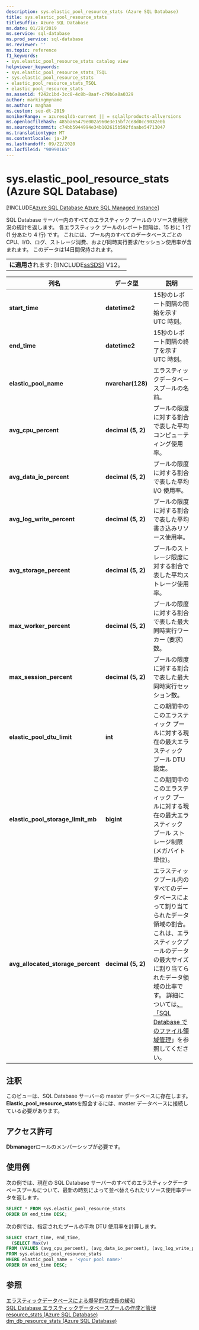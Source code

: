 ```yaml
---
description: sys.elastic_pool_resource_stats (Azure SQL Database)
title: sys.elastic_pool_resource_stats
titleSuffix: Azure SQL Database
ms.date: 01/28/2019
ms.service: sql-database
ms.prod_service: sql-database
ms.reviewer: ''
ms.topic: reference
f1_keywords:
- sys.elastic_pool_resource_stats catalog view
helpviewer_keywords:
- sys.elastic_pool_resource_stats_TSQL
- sys.elastic_pool_resource_stats
- elastic_pool_resource_stats_TSQL
- elastic_pool_resource_stats
ms.assetid: f242c1bd-3cc8-4c8b-8aaf-c79b6a8a0329
author: markingmyname
ms.author: maghan
ms.custom: seo-dt-2019
monikerRange: = azuresqldb-current || = sqlallproducts-allversions
ms.openlocfilehash: 485ba65479e002a960e3e15bf7ce8d0cc9032e0b
ms.sourcegitcommit: c74bb5944994e34b102615b592fdaabe54713047
ms.translationtype: MT
ms.contentlocale: ja-JP
ms.lasthandoff: 09/22/2020
ms.locfileid: "90990165"
---
```

# <a name="syselastic_pool_resource_stats-azure-sql-database"></a>sys.elastic_pool_resource_stats (Azure SQL Database)
[!INCLUDE[Azure SQL Database Azure SQL Managed Instance](../../includes/applies-to-version/asdb-asdbmi.md)]

  SQL Database サーバー内のすべてのエラスティック プールのリソース使用状況の統計を返します。 各エラスティック プールのレポート間隔は、15 秒に 1 行 (1 分あたり 4 行) です。 これには、プール内のすべてのデータベースごとの CPU、I/O、ログ、ストレージ消費、および同時実行要求/セッション使用率が含まれます。 このデータは14日間保持されます。 
  
||  
|-|  
|**に適用さ**れます:  [!INCLUDE[ssSDS](../../includes/sssds-md.md)] V12。|  
  
|列名|データ型|説明|  
|-----------------|---------------|-----------------|  
|**start_time**|**datetime2**|15秒のレポート間隔の開始を示す UTC 時刻。|  
|**end_time**|**datetime2**|15秒のレポート間隔の終了を示す UTC 時刻。|  
|**elastic_pool_name**|**nvarchar(128)**|エラスティックデータベースプールの名前。|  
|**avg_cpu_percent**|**decimal (5, 2)**|プールの限度に対する割合で表した平均コンピューティング使用率。|  
|**avg_data_io_percent**|**decimal (5, 2)**|プールの限度に対する割合で表した平均 I/O 使用率。|  
|**avg_log_write_percent**|**decimal (5, 2)**|プールの限度に対する割合で表した平均書き込みリソース使用率。|  
|**avg_storage_percent**|**decimal (5, 2)**|プールのストレージ限度に対する割合で表した平均ストレージ使用率。|  
|**max_worker_percent**|**decimal (5, 2)**|プールの限度に対する割合で表した最大同時実行ワーカー (要求) 数。|  
|**max_session_percent**|**decimal (5, 2)**|プールの限度に対する割合で表した最大同時実行セッション数。|  
|**elastic_pool_dtu_limit**|**int**|この期間中のこのエラスティック プールに対する現在の最大エラスティック プール DTU 設定。|  
|**elastic_pool_storage_limit_mb**|**bigint**|この期間中のこのエラスティック プールに対する現在の最大エラスティック プール ストレージ制限 (メガバイト単位)。|
|**avg_allocated_storage_percent**|**decimal (5, 2)**|エラスティックプール内のすべてのデータベースによって割り当てられたデータ領域の割合。  これは、エラスティックプールのデータの最大サイズに割り当てられたデータ領域の比率です。  詳細については[、「SQL Database でのファイル領域管理](https://docs.microsoft.com/azure/sql-database/sql-database-file-space-management)」を参照してください。|  
  
## <a name="remarks"></a>注釈

 このビューは、SQL Database サーバーの master データベースに存在します。 **Elastic_pool_resource_stats**を照会するには、master データベースに接続している必要があります。  
  
## <a name="permissions"></a>アクセス許可

 **Dbmanager**ロールのメンバーシップが必要です。  
  
## <a name="examples"></a>使用例

 次の例では、現在の SQL Database サーバーのすべてのエラスティックデータベースプールについて、最新の時刻によって並べ替えられたリソース使用率データを返します。  
  
```sql
SELECT * FROM sys.elastic_pool_resource_stats
ORDER BY end_time DESC;  
```

 次の例では、指定されたプールの平均 DTU 使用率を計算します。  

```sql
SELECT start_time, end_time,
  (SELECT Max(v)
FROM (VALUES (avg_cpu_percent), (avg_data_io_percent), (avg_log_write_percent)) AS value(v)) AS [avg_DTU_percent]
FROM sys.elastic_pool_resource_stats
WHERE elastic_pool_name = '<your pool name>'
ORDER BY end_time DESC;  
```

## <a name="see-also"></a>参照

 [エラスティックデータベースによる爆発的な成長の緩和](https://azure.microsoft.com/documentation/articles/sql-database-elastic-pool/)   
 [SQL Database エラスティックデータベースプールの作成と管理](https://azure.microsoft.com/documentation/articles/sql-database-elastic-pool-portal/)   
 [resource_stats &#40;Azure SQL Database&#41;](../../relational-databases/system-catalog-views/sys-resource-stats-azure-sql-database.md)   
 [dm_db_resource_stats &#40;Azure SQL Database&#41;](../../relational-databases/system-dynamic-management-views/sys-dm-db-resource-stats-azure-sql-database.md)  
  
  
